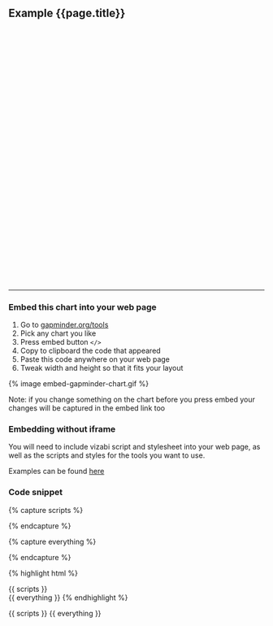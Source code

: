 

## Example {{page.title}}

<div id="placeholder" class="example-placeholder"  style="max-width: 720px; height: 500px; padding-top: 0;"></div>

---

### Embed this chart into your web page
1. Go to [gapminder.org/tools](https://gapminder.org/tools)
2. Pick any chart you like
3. Press embed button `</>` 
4. Copy to clipboard the code that appeared
5. Paste this code anywhere on your web page
6. Tweak width and height so that it fits your layout

{% image embed-gapminder-chart.gif %}

Note: if you change something on the chart before you press embed your changes will be captured in the embed link too

### Embedding without iframe

You will need to include vizabi script and stylesheet into your web page, as well as the scripts and styles for the tools you want to use. 

Examples can be found [here](//gapminder.org/tools)


### Code snippet

{% capture scripts %}
<link rel="stylesheet" href="//s3-eu-west-1.amazonaws.com/static.gapminderdev.org/vizabi/develop/vizabi.css">
<link rel="stylesheet" href="//s3-eu-west-1.amazonaws.com/static.gapminderdev.org/{{ page.chart }}.css">

<script src="//d3js.org/d3.v4.min.js"></script>
<script src="//s3-eu-west-1.amazonaws.com/static.gapminderdev.org/vizabi/develop/vizabi.min.js"></script>
<script src="//s3-eu-west-1.amazonaws.com/static.gapminderdev.org/preview/master/assets/vendor/js/vizabi-ws-reader/vizabi-ws-reader.js"></script>
<script src="//s3-eu-west-1.amazonaws.com/static.gapminderdev.org/systema-globalis/master/Config{{ page.chartConfig }}.js"></script>
<script src="//s3-eu-west-1.amazonaws.com/static.gapminderdev.org/{{ page.chart }}.js"></script>
{% endcapture %}

{% capture everything %}
<script>
var wsReader = WsReader.WsReader.getReader();
Vizabi.Reader.extend("waffle", wsReader);
{{ globals }}
Config{{ page.chartConfig }}.locale = {
  "id": "en",
  "filePath": "//s3-eu-west-1.amazonaws.com/static.gapminderdev.org/vizabi/develop/assets/translation/"
};

Config{{ page.chartConfig }}.data = {{ data }};

Vizabi("{{ page.chartConfig }}", document.getElementById("placeholder"), Config{{ page.chartConfig }});
</script>
{% endcapture %}

{% highlight html %}
<!doctype html>
<html>
<head>
{{ scripts }}
</head>
<body>
<div id="placeholder" width="600px" height="400px"></div>
{{ everything }}
</body>
</html>
{% endhighlight %}



{{ scripts }}
{{ everything }}

